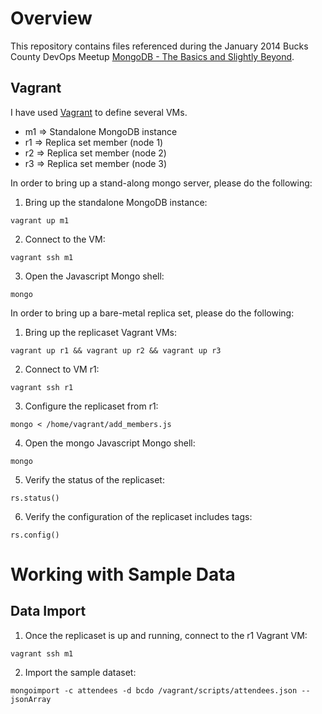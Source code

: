 # Overview

This repository contains files referenced during the January 2014 Bucks County DevOps Meetup [MongoDB - The Basics and Slightly Beyond](http://www.meetup.com/Bucks-County-DevOps/events/153800082/).

## Vagrant

I have used [Vagrant](http://www.vagrantup.com/) to define several VMs.

* m1 => Standalone MongoDB instance
* r1 => Replica set member (node 1)
* r2 => Replica set member (node 2)
* r3 => Replica set member (node 3)

In order to bring up a stand-along mongo server, please do the following:

1. Bring up the standalone MongoDB instance:
```
vagrant up m1
```
2. Connect to the VM:
```
vagrant ssh m1
```
3. Open the Javascript Mongo shell:
```
mongo
```



In order to bring up a bare-metal replica set, please do the following:

1. Bring up the replicaset Vagrant VMs:
```
vagrant up r1 && vagrant up r2 && vagrant up r3
```
2. Connect to VM r1:
```
vagrant ssh r1
```
3. Configure the replicaset from r1:
```
mongo < /home/vagrant/add_members.js
```
4. Open the mongo Javascript Mongo shell:
```
mongo
```
5. Verify the status of the replicaset:
```
rs.status()
```
6.  Verify the configuration of the replicaset includes tags:
```
rs.config()
```

# Working with Sample Data
## Data Import
1. Once the replicaset is up and running, connect to the r1 Vagrant VM:
```
vagrant ssh m1
```
2. Import the sample dataset:
```
mongoimport -c attendees -d bcdo /vagrant/scripts/attendees.json --jsonArray
```